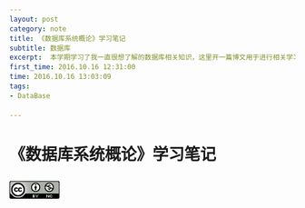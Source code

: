 ```yaml
---
layout: post
category: note
title: 《数据库系统概论》学习笔记
subtitle: 数据库
excerpt:  本学期学习了我一直很想了解的数据库相关知识，这里开一篇博文用于进行相关学习笔记的记录，便于后期学习总结。
first_time: 2016.10.16 12:31:00
time: 2016.10.16 13:03:09
tags:
- DataBase

---
```


# 《数据库系统概论》学习笔记 

## ![Alt text](../../img/cc.png "11 title") 